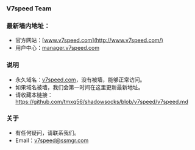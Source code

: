 ### V7speed Team
### 最新墙内地址：
- 官方网站：[www.v7speed.com](http://www.v7speed.com/)
- 用户中心：[manager.v7speed.com](http://manager.v7speed.com/)
### 说明
- 永久域名：[v7speed.com](http://v7speed.com/)，没有被墙，能够正常访问。
- 如果域名被墙，我们会第一时间在这里更新最新地址。
- 请收藏本链接：<https://github.com/tmxq56/shadowsocks/blob/v7speed/v7speed.md>
### 关于
- 有任何疑问，请联系我们。
- Email：v7speed@ssmgr.com
